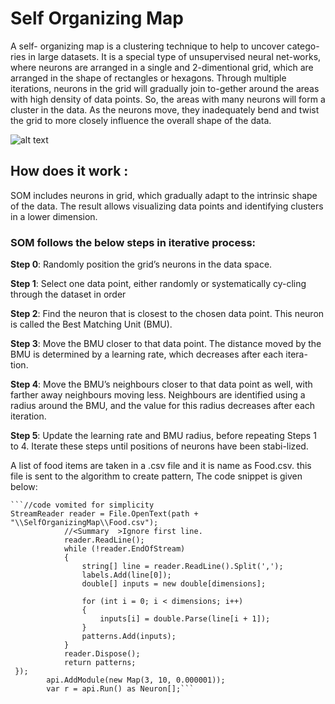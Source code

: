 # Self Organizing Map

A self- organizing map is a clustering technique to help to uncover catego-ries in large datasets. It is a special type of unsupervised neural net-works, where neurons are arranged in a single and 2-dimentional grid, which are arranged in the shape of rectangles or hexagons. 
Through multiple iterations, neurons in the grid will gradually join to-gether around the areas with high density of data points. So, the areas with many neurons will form a cluster in the data. As the neurons move, they inadequately bend and twist the grid to more closely influence the overall shape of the data. 

![alt text](https://raw.githubusercontent.com/UniversityOfAppliedSciencesFrankfurt/LearningApi/Dev/Images/SOM1)

## How does it work :
SOM includes neurons in grid, which gradually adapt to the intrinsic shape of the data. The result allows visualizing data points and identifying clusters in a lower dimension. 
### SOM follows the below steps in iterative process:
**Step 0**: Randomly position the grid’s neurons in the data space.

**Step 1**: Select one data point, either randomly or systematically cy-cling through the dataset in order

**Step 2**: Find the neuron that is closest to the chosen data point. This neuron is called the Best Matching Unit (BMU).

**Step 3**: Move the BMU closer to that data point. The distance moved by the BMU is determined by a learning rate, which decreases after each itera-tion.

**Step 4**: Move the BMU’s neighbours closer to that data point as well, with farther away neighbours moving less. Neighbours are identified using a radius around the BMU, and the value for this radius decreases after each iteration.

**Step 5**: Update the learning rate and BMU radius, before repeating Steps 1 to 4. Iterate these steps until positions of neurons have been stabi-lized.

A list of food items are taken in a .csv file and it is name as Food.csv. this file is sent to the algorithm to create pattern, The code snippet is given below: 

	```//code vomited for simplicity 
	StreamReader reader = File.OpenText(path + "\\SelfOrganizingMap\\Food.csv");
                //<Summary	>Ignore first line.
                reader.ReadLine();
                while (!reader.EndOfStream)
                {
                    string[] line = reader.ReadLine().Split(',');
                    labels.Add(line[0]);
                    double[] inputs = new double[dimensions];

                    for (int i = 0; i < dimensions; i++)
                    {
                        inputs[i] = double.Parse(line[i + 1]);
                    }
                    patterns.Add(inputs);
                }
                reader.Dispose();
                return patterns;
 	 });
            api.AddModule(new Map(3, 10, 0.000001));
            var r = api.Run() as Neuron[];```

            
